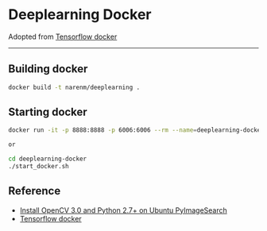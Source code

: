 # Deeplearning Docker

Adopted from [Tensorflow docker](https://github.com/tensorflow/tensorflow/tree/master/tensorflow/tools/docker)

----

## Building docker

```bash
docker build -t narenm/deeplearning .
```

## Starting docker

```bash
docker run -it -p 8888:8888 -p 6006:6006 --rm --name=deeplearning-docker narenm/deeplearning

or

cd deeplearning-docker
./start_docker.sh
```


## Reference

- [Install OpenCV 3.0 and Python 2.7+ on Ubuntu PyImageSearch](http://www.pyimagesearch.com/2015/06/22/install-opencv-3-0-and-python-2-7-on-ubuntu/)
- [Tensorflow docker](https://github.com/tensorflow/tensorflow/tree/master/tensorflow/tools/docker)